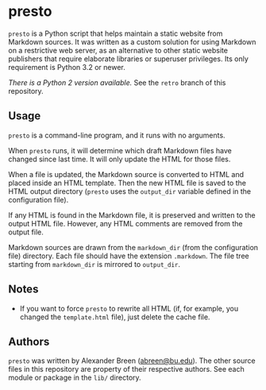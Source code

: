 presto
======

`presto` is a Python script that helps maintain a static website from
Markdown sources. It was written as a custom solution for using Markdown
on a restrictive web server, as an alternative to other static
website publishers that require elaborate libraries or superuser
privileges. Its only requirement is Python 3.2 or newer.

*There is a Python 2 version available.* See the `retro` branch of
this repository.


Usage
-----

`presto` is a command-line program, and it runs with no arguments.

When `presto` runs, it will determine which draft Markdown files have
changed since last time. It will only update the HTML for those files.

When a file is updated, the Markdown source is converted to HTML
and placed inside an HTML template. Then the new HTML file is saved
to the HTML output directory (`presto` uses the `output_dir` variable
defined in the configuration file).

If any HTML is found in the Markdown file, it is preserved and written
to the output HTML file. However, any HTML comments are removed from the
output file.

Markdown sources are drawn from the `markdown_dir` (from the configuration file)
directory. Each file should have the extension `.markdown`. The file tree
starting from `markdown_dir` is mirrored to `output_dir`.


Notes
-----
* If you want to force `presto` to rewrite all HTML (if, for example,
  you changed the `template.html` file), just delete the
  cache file.


Authors
-------

`presto` was written by Alexander Breen (abreen@bu.edu).
The other source files in this repository are property of their
respective authors. See each module or package in the `lib/` directory.

